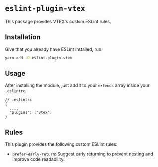 # `eslint-plugin-vtex`

This package provides VTEX's custom ESLint rules.

## Installation

Give that you already have ESLint installed, run:

```bash
yarn add -D eslint-plugin-vtex
```

## Usage

After installing the module, just add it to your `extends` array inside your `.eslintrc`.

```jsonc
// .eslintrc
{
  ...,
  "plugins": ["vtex"]
}
```

## Rules

This plugin provides the following custom ESLint rules:

- [`prefer-early-return`](/packages/eslint-plugin-vtex/docs/rules/prefer-early-return.md): Suggest early returning to prevent nesting and improve code readability.
